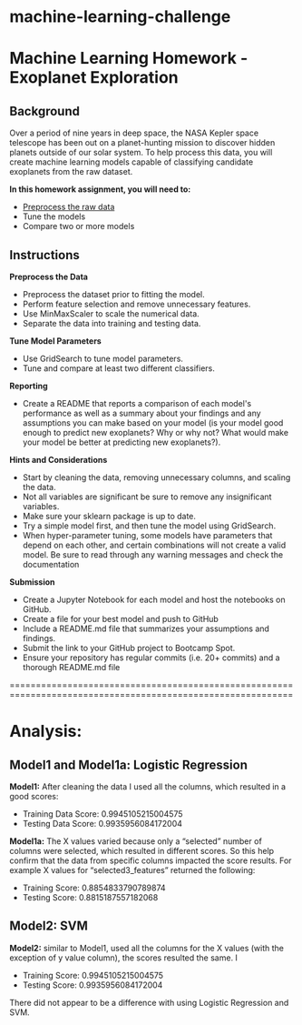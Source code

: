 # machine-learning-challenge


# Machine Learning Homework - Exoplanet Exploration

## Background

Over a period of nine years in deep space, the NASA Kepler space telescope has been out on a planet-hunting mission to discover hidden planets outside of our solar system.
To help process this data, you will create machine learning models capable of classifying candidate exoplanets from the raw dataset.

**In this homework assignment, you will need to:**

- [Preprocess the raw data](https://www.kaggle.com/nasa/kepler-exoplanet-search-results)
- Tune the models
- Compare two or more models

## Instructions 

**Preprocess the Data**

- Preprocess the dataset prior to fitting the model.
- Perform feature selection and remove unnecessary features.
- Use MinMaxScaler to scale the numerical data.
- Separate the data into training and testing data.


**Tune Model Parameters**

- Use GridSearch to tune model parameters.
- Tune and compare at least two different classifiers.


**Reporting**

- Create a README that reports a comparison of each model's performance as well as a summary about your findings and any assumptions you can make based on your model (is your model good enough to predict new exoplanets? Why or why not? What would make your model be better at predicting new exoplanets?).


**Hints and Considerations**
- Start by cleaning the data, removing unnecessary columns, and scaling the data.
- Not all variables are significant be sure to remove any insignificant variables.
- Make sure your sklearn package is up to date.
- Try a simple model first, and then tune the model using GridSearch.
- When hyper-parameter tuning, some models have parameters that depend on each other, and certain combinations will not create a valid model. Be sure to read through any warning messages and check the documentation

**Submission**
- Create a Jupyter Notebook for each model and host the notebooks on GitHub.
- Create a file for your best model and push to GitHub
- Include a README.md file that summarizes your assumptions and findings.
- Submit the link to your GitHub project to Bootcamp Spot.
- Ensure your repository has regular commits (i.e. 20+ commits) and a thorough README.md file

============================================================================================================

# Analysis:

## Model1 and Model1a: Logistic Regression

**Model1:** After cleaning the data I used all the columns, which resulted in a good scores:
-	Training Data Score: 0.9945105215004575
-	Testing Data Score: 0.9935956084172004

**Model1a:** The X values varied because only a “selected” number of columns were selected, which resulted in different scores. So this help confirm that the data from specific columns impacted the score results. For example X values for “selected3_features” returned the following: 

-	Training Score: 0.8854833790789874
-	Testing Score: 0.8815187557182068

## Model2: SVM

**Model2:** similar to Model1, used all the columns for the X values (with the exception of y value column), the scores resulted the same. I
-	Training Score: 0.9945105215004575
-	Testing Score: 0.9935956084172004

There did not appear to be a difference with using Logistic Regression and SVM. 




